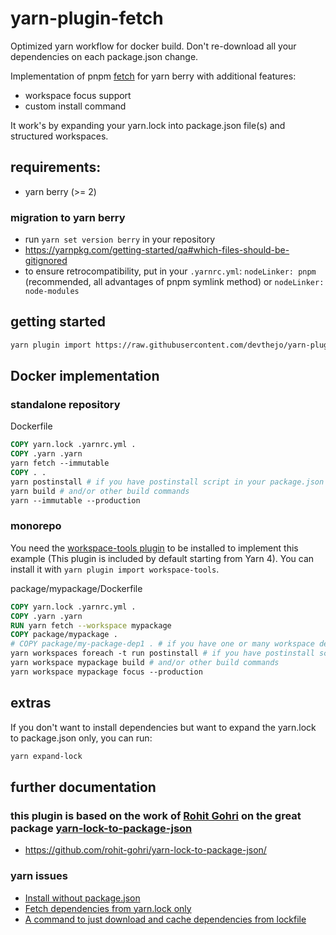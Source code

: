 # yarn-plugin-fetch

Optimized yarn workflow for docker build.
Don't re-download all your dependencies on each package.json change.

Implementation of pnpm [fetch](https://pnpm.io/cli/fetch) for yarn berry with additional features:
- workspace focus support
- custom install command

It work's by expanding your yarn.lock into package.json file(s) and structured workspaces.

## requirements:

- yarn berry (>= 2)

### migration to yarn berry
- run `yarn set version berry` in your repository
- https://yarnpkg.com/getting-started/qa#which-files-should-be-gitignored
- to ensure retrocompatibility, put in your `.yarnrc.yml`: `nodeLinker: pnpm` (recommended, all advantages of pnpm symlink method) or `nodeLinker: node-modules`


## getting started

```sh
yarn plugin import https://raw.githubusercontent.com/devthejo/yarn-plugin-fetch/master/bundles/@yarnpkg/plugin-fetch.js
```

## Docker implementation


### standalone repository

Dockerfile
```Dockerfile
COPY yarn.lock .yarnrc.yml .
COPY .yarn .yarn
yarn fetch --immutable
COPY . .
yarn postinstall # if you have postinstall script in your package.json
yarn build # and/or other build commands
yarn --immutable --production
```

### monorepo

You need the [workspace-tools plugin](https://yarnpkg.com/api/modules/plugin_workspace_tools.html) to be installed to implement this example (This plugin is included by default starting from Yarn 4).
You can install it with `yarn plugin import workspace-tools`.

package/mypackage/Dockerfile
```Dockerfile
COPY yarn.lock .yarnrc.yml .
COPY .yarn .yarn
RUN yarn fetch --workspace mypackage
COPY package/mypackage .
# COPY package/my-package-dep1 . # if you have one or many workspace dependencies
yarn workspaces foreach -t run postinstall # if you have postinstall scripts in your package.json file(s)
yarn workspace mypackage build # and/or other build commands
yarn workspace mypackage focus --production
```

## extras

If you don't want to install dependencies but want to expand the yarn.lock to package.json only, you can run:
```sh
yarn expand-lock
```

## further documentation

### this plugin is based on the work of [Rohit Gohri](https://github.com/rohit-gohri) on the great package [yarn-lock-to-package-json](https://github.com/rohit-gohri/yarn-lock-to-package-json)
- https://github.com/rohit-gohri/yarn-lock-to-package-json/

### yarn issues
- [Install without package.json](https://github.com/yarnpkg/yarn/issues/4813)
- [Fetch dependencies from yarn.lock only](https://github.com/yarnpkg/berry/issues/4529)
- [A command to just download and cache dependencies from lockfile](https://github.com/yarnpkg/berry/discussions/4380)
